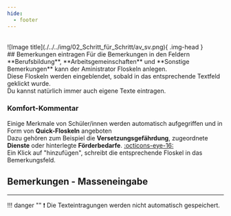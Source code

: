 ```yaml
---
hide:
  - footer
---
```


<br>
![Image title](./../../img/02_Schritt_für_Schritt/av_sv.png){ .img-head }

<br>
## Bemerkungen eintragen
Für die Bemerkungen in den Feldern **Berufsbildung**, **Arbeitsgemeinschaften** und **Sonstige Bemerkungen** kann der Aministrator Floskeln anlegen. <br>
Diese Floskeln werden eingeblendet, sobald in das entsprechende Textfeld geklickt wurde. <br>
Du kannst natürlich immer auch eigene Texte eintragen.<br>

### Komfort-Kommentar
Einige Merkmale von Schüler/innen werden automatisch aufgegriffen und in Form von **Quick-Floskeln** angeboten <br>
Dazu gehören zum Beispiel die **Versetzungsgefährdung**, zugeordnete **Dienste** oder hinterlegte **Förderbedarfe**. [:octicons-eye-16:](../../img/02_Schritt_für_Schritt/av_sv_comment_helper.png) <br>
Ein Klick auf "hinzufügen", schreibt die entsprechende Floskel in das Bemerkungsfeld.
<br>

## Bemerkungen - Masseneingabe

<hr>

!!! danger ""
    :exclamation: Die Texteintragungen werden nicht automatisch gespeichert.

